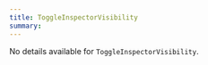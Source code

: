 ```yaml
---
title: ToggleInspectorVisibility
summary:
---
```


No details available for `ToggleInspectorVisibility`.

